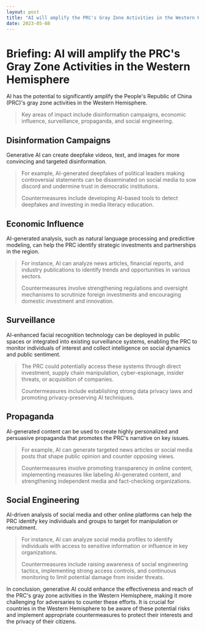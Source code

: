 ```yaml
---
layout: post
title: "AI will amplify the PRC's Gray Zone Activities in the Western Hemisphere"
date: 2023-05-08
---
```


# **Briefing: AI will amplify the PRC's Gray Zone Activities in the Western Hemisphere**

AI has the potential to significantly amplify the People's Republic of China (PRC)'s gray zone activities in the Western Hemisphere. 

> Key areas of impact include disinformation campaigns, economic influence, surveillance, propaganda, and social engineering.

## **Disinformation Campaigns**
Generative AI can create deepfake videos, text, and images for more convincing and targeted disinformation. 

> For example, AI-generated deepfakes of political leaders making controversial statements can be disseminated on social media to sow discord and undermine trust in democratic institutions. 
> 
> Countermeasures include developing AI-based tools to detect deepfakes and investing in media literacy education.

## **Economic Influence**
AI-generated analysis, such as natural language processing and predictive modeling, can help the PRC identify strategic investments and partnerships in the region. 

>For instance, AI can analyze news articles, financial reports, and industry publications to identify trends and opportunities in various sectors. 
>
>Countermeasures involve strengthening regulations and oversight mechanisms to scrutinize foreign investments and encouraging domestic investment and innovation.

## **Surveillance**
AI-enhanced facial recognition technology can be deployed in public spaces or integrated into existing surveillance systems, enabling the PRC to monitor individuals of interest and collect intelligence on social dynamics and public sentiment. 

>The PRC could potentially access these systems through direct investment, supply chain manipulation, cyber-espionage, insider threats, or acquisition of companies. 
>
>Countermeasures include establishing strong data privacy laws and promoting privacy-preserving AI techniques.

## **Propaganda**
AI-generated content can be used to create highly personalized and persuasive propaganda that promotes the PRC's narrative on key issues.

> For example, AI can generate targeted news articles or social media posts that shape public opinion and counter opposing views. 
> 
> Countermeasures involve promoting transparency in online content, implementing measures like labeling AI-generated content, and strengthening independent media and fact-checking organizations.

## **Social Engineering**
AI-driven analysis of social media and other online platforms can help the PRC identify key individuals and groups to target for manipulation or recruitment. 

> For instance, AI can analyze social media profiles to identify individuals with access to sensitive information or influence in key organizations. 
> 
> Countermeasures include raising awareness of social engineering tactics, implementing strong access controls, and continuous monitoring to limit potential damage from insider threats.

In conclusion, generative AI could enhance the effectiveness and reach of the PRC's gray zone activities in the Western Hemisphere, making it more challenging for adversaries to counter these efforts. It is crucial for countries in the Western Hemisphere to be aware of these potential risks and implement appropriate countermeasures to protect their interests and the privacy of their citizens.